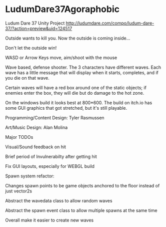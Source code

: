 # LudumDare37Agoraphobic
Ludum Dare 37 Unity Project
http://ludumdare.com/compo/ludum-dare-37/?action=preview&uid=124517

Outside wants to kill you. Now the outside is coming inside...

Don't let the outside win!

WASD or Arrow Keys move, aim/shoot with the mouse

Wave based, defense shooter. The 3 characters have different waves. Each wave has a little message that will display when it starts, completes, and if you die on that wave.

Certain waves will have a red box around one of the static objects; if enemies enter the box, they will die but do damage to the hot zone. 



On the windows build it looks best at 800*600. The build on itch.io has some GUI graphics that got stretched, but it's still playable.

Programming/Content Design:
Tyler Rasmussen

Art/Music Design:
Alan Molina


Major TODOs

Visual/Sound feedback on hit

Brief period of Invulnerabilty after getting hit

Fix GUI layouts, especially for WEBGL build

Spawn system refactor:

Changes spawn points to be game objects anchored to the floor instead of just vector2s

Abstract the wavedata class to allow random waves

Abstract the spawn event class to allow multiple spawns at the same time

Overall make it easier to create new waves
